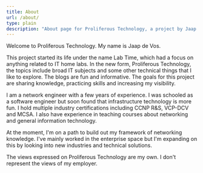 ```yaml
---
title: About
url: /about/
type: plain
description: "About page for Proliferous Technology, a project by Jaap de Vos"
---
```


Welcome to Proliferous Technology. My name is Jaap de Vos.

This project started its life under the name Lab Time, which had a focus on anything related to IT home labs. In the new form, Proliferous Technology, the topics include broad IT subjects and some other technical things that I like to explore. The blogs are fun and informative. The goals for this project are sharing knowledge, practicing skills and increasing my visibility.

I am a network engineer with a few years of experience. I was schooled as a software engineer but soon found that infrastructure technology is more fun. I hold multiple industry certifications including CCNP R&S, VCP-DCV and MCSA. I also have experience in teaching courses about networking and general information technology.

At the moment, I'm on a path to build out my framework of networking knowledge. I've mainly worked in the enterprise space but I'm expanding on this by looking into new industries and technical solutions.

The views expressed on Proliferous Technology are my own. I don't represent the views of my employer.
